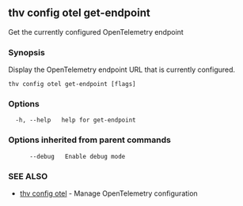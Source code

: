 ## thv config otel get-endpoint

Get the currently configured OpenTelemetry endpoint

### Synopsis

Display the OpenTelemetry endpoint URL that is currently configured.

```
thv config otel get-endpoint [flags]
```

### Options

```
  -h, --help   help for get-endpoint
```

### Options inherited from parent commands

```
      --debug   Enable debug mode
```

### SEE ALSO

* [thv config otel](thv_config_otel.md)	 - Manage OpenTelemetry configuration

